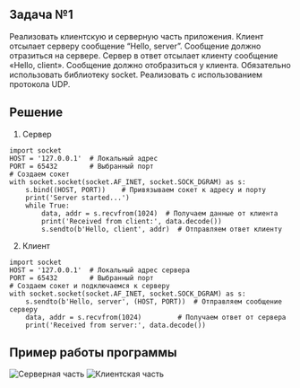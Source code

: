 ## Задача №1

Реализовать клиентскую и серверную часть приложения. Клиент отсылает 
серверу сообщение “Hello, server”. Сообщение должно отразиться на 
сервере.
Сервер в ответ отсылает клиенту сообщение «Hello, client». Сообщение 
должно отобразиться у клиента.
Обязательно использовать библиотеку socket.
Реализовать с использованием протокола UDP.

## Решение

1. Сервер

```
import socket
HOST = '127.0.0.1'  # Локальный адрес
PORT = 65432        # Выбранный порт
# Создаем сокет
with socket.socket(socket.AF_INET, socket.SOCK_DGRAM) as s:
    s.bind((HOST, PORT))    # Привязываем сокет к адресу и порту
    print('Server started...')
    while True:
        data, addr = s.recvfrom(1024)  # Получаем данные от клиента
        print('Received from client:', data.decode())
        s.sendto(b'Hello, client', addr)  # Отправляем ответ клиенту
```

2. Клиент

```
import socket
HOST = '127.0.0.1'  # Локальный адрес сервера
PORT = 65432        # Выбранный порт
# Создаем сокет и подключаемся к серверу
with socket.socket(socket.AF_INET, socket.SOCK_DGRAM) as s:
    s.sendto(b'Hello, server', (HOST, PORT))  # Отправляем сообщение серверу
    data, addr = s.recvfrom(1024)         # Получаем ответ от сервера
    print('Received from server:', data.decode())
```

## Пример работы программы

![Серверная часть](img/1.png)
![Клиентская часть](img/2.png)
